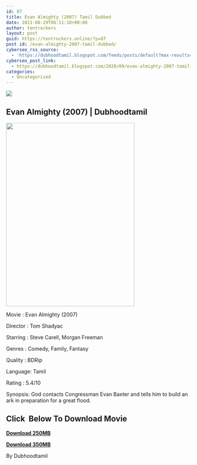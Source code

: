 ```yaml
---
id: 87
title: Evan Almighty (2007) Tamil Dubbed
date: 2021-08-29T06:11:18+00:00
author: tentrockers
layout: post
guid: https://tentrockers.online/?p=87
post id: /evan-almighty-2007-tamil-dubbed/
cyberseo_rss_source:
  - 'https://dubhoodtamil.blogspot.com/feeds/posts/default?max-results=150&start-index=151'
cyberseo_post_link:
  - https://dubhoodtamil.blogspot.com/2020/09/evan-almighty-2007-tamil-dubbed.html
categories:
  - Uncategorized
---
```

<div class="media_block">
  <img src="https://1.bp.blogspot.com/-aadRAl_VvmU/X1SkkHOXu1I/AAAAAAAACUQ/QuXC5hV-CisvpXbD8RDP9aWr0ynm18asACNcBGAsYHQ/s72-w350-h500-c/evan-almighty-5d3b5f12d045e.jpg" class="media_thumbnail" />
</div>

## Evan Almighty (2007) | Dubhoodtamil

<div class="separator">
  <a href="https://1.bp.blogspot.com/-aadRAl_VvmU/X1SkkHOXu1I/AAAAAAAACUQ/QuXC5hV-CisvpXbD8RDP9aWr0ynm18asACNcBGAsYHQ/s1426/evan-almighty-5d3b5f12d045e.jpg" imageanchor="1"><img loading="lazy" border="0" data-original-height="1426" data-original-width="1000" height="500" src="https://1.bp.blogspot.com/-aadRAl_VvmU/X1SkkHOXu1I/AAAAAAAACUQ/QuXC5hV-CisvpXbD8RDP9aWr0ynm18asACNcBGAsYHQ/w350-h500/evan-almighty-5d3b5f12d045e.jpg" width="350" /></a>
</div>

Movie	<span></span>:	<span></span>Evan Almighty (2007)&nbsp;

Director	<span></span>:	<span></span>Tom Shadyac

Starring	<span></span>:	<span></span>Steve Carell, Morgan Freeman&nbsp;

Genres	<span></span>:	<span></span>Comedy, Family, Fantasy&nbsp;

Quality	<span></span>:	<span></span>BDRip&nbsp;

Language:	<span></span>Tamil&nbsp;

Rating	<span></span>:	<span></span>5.4/10

Synopsis: God contacts Congressman Evan Baxter and tells him to build an ark in preparation for a great flood.

## **<span>Click&nbsp; Below To Download Movie</span>**

**<span><a href="https://oncehelp.com/evan-almytiy" target="_blank" rel="noopener">Download 250MB</a></span>**

**<span><a href="https://oncehelp.com/evan-almyti-2" target="_blank" rel="noopener">Download 350MB</a></span>**

By Dubhoodtamil
